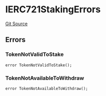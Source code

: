 # IERC721StakingErrors
[Git Source](https://github.com/thrackle-io/tron/blob/703713c2070ab34d0f0fc0114244d5a3fa7ac84a/src/common/IErrors.sol)


## Errors
### TokenNotValidToStake

```solidity
error TokenNotValidToStake();
```

### TokenNotAvailableToWithdraw

```solidity
error TokenNotAvailableToWithdraw();
```


